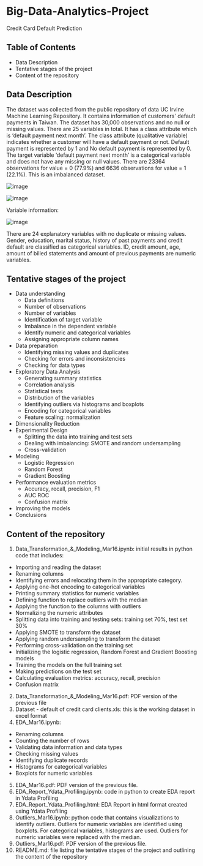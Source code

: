 # Big-Data-Analytics-Project
Credit Card Default Prediction

## Table of Contents
- Data Description
- Tentative stages of the project
- Content of the repository

## Data Description
The dataset was collected from the public repository of data UC Irvine Machine Learning Repository. It contains information of customers' default payments in Taiwan. The dataset has 30,000 observations and no null or missing values. There are 25 variables in total. It has a class attribute which is ‘default payment next month’. The class attribute (qualitative variable) indicates whether a customer will have a default payment or not. Default payment is represented by 1 and No default payment is represented by 0. 
The target variable ‘default payment next month’ is a categorical variable and does not have any missing or null values. There are 23364 observations for value = 0 (77.9%) and 6636 observations for value = 1 (22.1%). This is an imbalanced dataset.

![image](https://github.com/user-attachments/assets/cacc4ca2-3e2c-40c5-ac79-825448c22482)

![image](https://github.com/user-attachments/assets/e4e37a9d-6209-4634-be54-b01d897135fe)

Variable information: 

![image](https://github.com/user-attachments/assets/85a27e2c-68f3-4483-9a54-429cb12b17c1)


There are 24 explanatory variables with no duplicate or missing values. Gender, education, marital status, history of past payments and credit default are classified as categorical variables. ID, credit amount, age, amount of billed statements and amount of previous payments are numeric variables.


## Tentative stages of the project
- Data understanding
  - Data definitions
  - Number of observations
  - Number of variables
  - Identification of target variable
  - Imbalance in the dependent variable
  - Identify numeric and categorical variables
  - Assigning appropriate column names
- Data preparation
  -  Identifying missing values and duplicates
  -  Checking for errors and inconsistencies
  -  Checking for data types
- Exploratory Data Analysis
  - Generating summary statistics
  - Correlation analysis
  - Statistical tests
  - Distribution of the variables
  - Identifying outliers via histograms and boxplots
  - Encoding for categorical variables
  - Feature scaling: normalization
- Dimensionality Reduction
- Experimental Design
  - Splitting the data into training and test sets
  - Dealing with imbalancing: SMOTE and random undersampling
  - Cross-validation
- Modeling
  - Logistic Regression
  - Random Forest
  - Gradient Boosting
- Performance evaluation metrics
  - Accuracy, recall, precision, F1
  - AUC ROC
  - Confusion matrix
- Improving the models
- Conclusions

## Content of the repository
1) Data_Transformation_&_Modeling_Mar16.ipynb: initial results in python code that includes:
  - Importing and reading the dataset
  - Renaming columns
  - Identifying errors and relocating them in the appropriate category.
  - Applying one-hot encoding to categorical variables
  - Printing summary statistics for numeric variables
  - Defining function to replace outliers with the median
  - Applying the function to the columns with outliers
  - Normalizing the numeric attributes
  - Splitting data into training and testing sets: training set 70%, test set 30%
  - Applying SMOTE to transform the dataset
  - Applying random undersampling to transform the dataset
  - Performing cross-validation on the training set
  - Initializing the logistic regression, Random Forest and Gradient Boosting models
  - Training the models on the full training set
  - Making predictions on the test set
  - Calculating evaluation metrics: accuracy, recall, precision
  - Confusion matrix
2) Data_Transformation_&_Modeling_Mar16.pdf: PDF version of the previous file
3) Dataset - default of credit card clients.xls: this is the working dataset in excel format
4) EDA_Mar16.ipynb:
  - Renaming columns
  - Counting the number of rows
  - Validating data information and data types
  - Checking missing values
  - Identifying duplicate records
  - Histograms for categorical variables
  - Boxplots for numeric variables
5) EDA_Mar16.pdf: PDF version of the previous file.
6) EDA_Report_Ydata_Profiling.ipynb: code in python to create EDA report in Ydata Profiling
7) EDA_Report_Ydata_Profiling.html: EDA Report in html format created using Ydata Profiling
8) Outliers_Mar16.ipynb: python code that contains visualizations to identify outliers. Outliers for numeric variables are identified using boxplots. For categorical variables, histograms are used. Outliers for numeric variables were replaced with the median.
9) Outliers_Mar16.pdf: PDF version of the previous file.
10) README.md: file listing the tentative stages of the project and outlining the content of the repository
